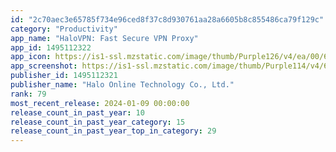 ```yaml
---
id: "2c70aec3e65785f734e96ced8f37c8d930761aa28a6605b8c855486ca79f129c"
category: "Productivity"
app_name: "HaloVPN: Fast Secure VPN Proxy"
app_id: 1495112322
app_icon: https://is1-ssl.mzstatic.com/image/thumb/Purple126/v4/ea/00/6e/ea006eb6-9868-d4b9-6142-726fe0afa30c/AppIcon-0-0-1x_U007emarketing-0-0-0-7-0-0-sRGB-0-0-0-GLES2_U002c0-512MB-85-220-0-0.png/1024x1024bb.png
app_screenshot: https://is1-ssl.mzstatic.com/image/thumb/Purple114/v4/64/1f/af/641faf66-6ac4-720b-8468-67e20a92a234/71c63474-066c-477c-9ed8-6488c3fd7a3b_2688-x-1242_Uff0801_Uff09.png/2688x1242bb.png
publisher_id: 1495112321
publisher_name: "Halo Online Technology Co., Ltd."
rank: 79
most_recent_release: 2024-01-09 00:00:00
release_count_in_past_year: 10
release_count_in_past_year_category: 15
release_count_in_past_year_top_in_category: 29
---
```

